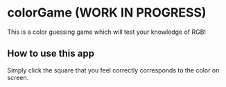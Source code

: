 # colorGame (WORK IN PROGRESS)
This is a color guessing game which will test your knowledge of RGB!

## How to use this app
Simply click the square that you feel correctly corresponds to the color on screen.
